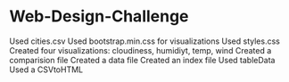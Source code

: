 # Web-Design-Challenge

Used cities.csv
Used bootstrap.min.css for visualizations
Used styles.css
Created four visualizations:  cloudiness, humidiyt, temp, wind
Created a comparision file
Created a data file
Created an index file
Used tableData
Used a CSVtoHTML
